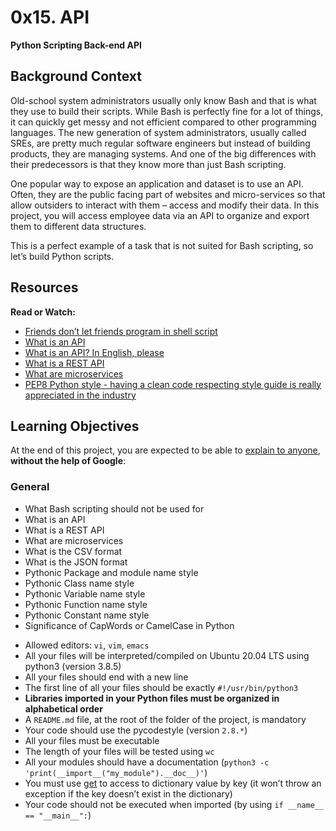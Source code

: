 <h1>0x15. API</h1>
<strong>Python Scripting Back-end API</strong>
<h2>Background Context</h2>
<p>Old-school system administrators usually only know Bash and that is what they use to build their scripts. While Bash is perfectly fine for a lot of things, it can quickly get messy and not efficient compared to other programming languages. The new generation of system administrators, usually called SREs, are pretty much regular software engineers but instead of building products, they are managing systems. And one of the big differences with their predecessors is that they know more than just Bash scripting.</p>

<p>One popular way to expose an application and dataset is to use an API. Often, they are the public facing part of websites and micro-services so that allow outsiders to interact with them &ndash; access and modify their data. In this project, you will access employee data via an API to organize and export them to different data structures.</p>
<p>This is a perfect example of a task that is not suited for Bash scripting, so let&rsquo;s build Python scripts.</p>

<h2>Resources</h2>
<p><strong>Read or Watch:</strong></p>
<ul>
<li><a href="/rltoken/KMFzqRAqedMf7AHHBD_43g" title="Friends don&#39;t let friends program in shell script" target="_blank">Friends don&rsquo;t let friends program in shell script</a> </li>
<li><a href="/rltoken/zeBO6_RNTlwaotyRRNAzoQ" title="What is an API" target="_blank">What is an API</a> </li>
<li><a href="/rltoken/bf09Qp6QY44CANLzxxRbPA" title="What is an API? In English, please" target="_blank">What is an API? In English, please</a></li>
<li><a href="/rltoken/fA164QWEnZxaSngBD3EPRQ" title="What is a REST API" target="_blank">What is a REST API</a> </li>
<li><a href="/rltoken/n4h77IbBuDxTE3bhes_AyQ" title="What are microservices" target="_blank">What are microservices</a> </li>
<li><a href="/rltoken/b7V1ROY6kSRxDDKnsJoqxg" title="PEP8 Python style - having a clean code respecting style guide is really appreciated in the industry" target="_blank">PEP8 Python style - having a clean code respecting style guide is really appreciated in the industry</a> </li>
</ul>

<h2>Learning Objectives</h2>

<p>At the end of this project, you are expected to be able to <a href="/rltoken/03Evn5VsICwJUAiTdu0zHA" title="explain to anyone" target="_blank">explain to anyone</a>, <strong>without the help of Google</strong>:</p>

<h3>General</h3>

<ul>
<li>What Bash scripting should not be used for</li>
<li>What is an API</li>
<li>What is a REST API</li>
<li>What are microservices</li>
<li>What is the CSV format</li>
<li>What is the JSON format</li>
<li>Pythonic Package and module name style</li>
<li>Pythonic Class name style</li>
<li>Pythonic Variable name style</li>
<li>Pythonic Function name style</li>
<li>Pythonic Constant name style</li>
<li>Significance of CapWords or CamelCase in Python</li>
</ul>

<ul>
<li>Allowed editors: <code>vi</code>, <code>vim</code>, <code>emacs</code></li>
<li>All your files will be interpreted/compiled on Ubuntu 20.04 LTS using python3 (version 3.8.5)</li>
<li>All your files should end with a new line</li>
<li>The first line of all your files should be exactly <code>#!/usr/bin/python3</code></li>
<li><strong>Libraries imported in your Python files must be organized in alphabetical order</strong></li>
<li>A <code>README.md</code> file, at the root of the folder of the project, is mandatory</li>
<li>Your code should use the pycodestyle (version <code>2.8.*</code>)</li>
<li>All your files must be executable</li>
<li>The length of your files will be tested using <code>wc</code></li>
<li>All your modules should have a documentation (<code>python3 -c &#39;print(__import__(&quot;my_module&quot;).__doc__)&#39;</code>)</li>
<li>You must use <a href="/rltoken/CNqOWPW6mdYuK7Ak-f2KHQ" title="get" target="_blank">get</a> to access to dictionary value by key (it won&rsquo;t throw an exception if the key doesn&rsquo;t exist in the dictionary)</li>
<li>Your code should not be executed when imported (by using <code>if __name__ == &quot;__main__&quot;:</code>)</li>
</ul>

